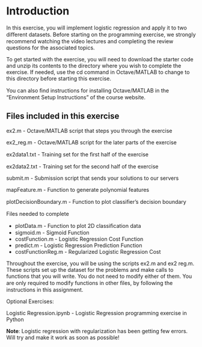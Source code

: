 # Introduction

<p> In this exercise, you will implement logistic regression and apply it to two diﬀerent datasets. Before starting on the programming exercise, we strongly recommend watching the video lectures and completing the review questions for the associated topics.</p>

<p>To get started with the exercise, you will need to download the starter code and unzip its contents to the directory where you wish to complete the exercise. If needed, use the cd command in Octave/MATLAB to change to this directory before starting this exercise.</p>

<p>You can also ﬁnd instructions for installing Octave/MATLAB in the “Environment Setup Instructions” of the course website.</p>

## Files included in this exercise
<p> ex2.m - Octave/MATLAB script that steps you through the exercise</p>
<p> ex2_reg.m - Octave/MATLAB script for the later parts of the exercise</p>
<p> ex2data1.txt - Training set for the ﬁrst half of the exercise</p>
<p> ex2data2.txt - Training set for the second half of the exercise</p>
<p> submit.m - Submission script that sends your solutions to our servers</p>
<p> mapFeature.m - Function to generate polynomial features</p>
<p> plotDecisionBoundary.m - Function to plot classiﬁer’s decision boundary</p>

<p> Files needed to complete
<ul>
  <li> plotData.m - Function to plot 2D classiﬁcation data</li>
  <li> sigmoid.m - Sigmoid Function</li>
  <li> costFunction.m - Logistic Regression Cost Function</li>
  <li> predict.m - Logistic Regression Prediction Function</li>
  <li> costFunctionReg.m - Regularized Logistic Regression Cost</li>
</ul>
</p>

<p> Throughout the exercise, you will be using the scripts ex2.m and ex2 reg.m. These scripts set up the dataset for the problems and make calls to functions that you will write. You do not need to modify either of them. You are only required to modify functions in other ﬁles, by following the instructions in this assignment.</p>

<p> Optional Exercises:</p>

<p> Logistic Regression.ipynb - Logistic Regression programming exercise in Python</p>
<p> <b>Note</b>: Logistic regression with regularization has been getting few errors. Will try and make it work as soon as possible!</p>
